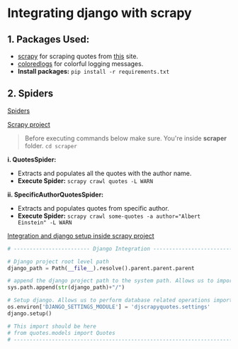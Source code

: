 # Integrating django with scrapy

## 1. Packages Used:

-   [scrapy](https://docs.scrapy.org/en/latest/) for scraping quotes from [this](https://quotes.toscrape.com/) site.
-   [coloredlogs](https://pypi.org/project/coloredlogs/) for colorful logging messages.
-   **Install packages:** `pip install -r requirements.txt`

## 2. Spiders

[Spiders](https://github.com/sbhusal123/django-scrapy-integration/tree/main/djscrapyquotes/scraper/scraper/spiders)

[Scrapy project](https://github.com/sbhusal123/django-scrapy-integration/tree/main/djscrapyquotes/scraper)

> Before executing commands below make sure. You're inside **scraper** folder. `cd scraper`

**i. QuotesSpider:**

-   Extracts and populates all the quotes with the author name.
-   **Execute Spider:** `scrapy crawl quotes -L WARN`

**ii. SpecificAuthorQuotesSpider:**

-   Extracts and populates quotes from specific author.
-   **Execute Spider:** `scrapy crawl some-quotes -a author="Albert Einstein" -L WARN`

[Integration and django setup inside scrapy project](https://github.com/sbhusal123/django-scrapy-integration/blob/main/djscrapyquotes/scraper/scraper/settings.py#L95)

```python
# ------------------------ Django Integration -----------------------------

# Django project root level path
django_path = Path(__file__).resolve().parent.parent.parent

# append the django project path to the system path. Allows us to import django stuffs
sys.path.append(str(django_path)+"/")

# Setup django. Allows us to perform database related operations importing models from dj project.
os.environ['DJANGO_SETTINGS_MODULE'] = 'djscrapyquotes.settings'
django.setup()

# This import should be here
# from quotes.models import Quotes
# ----------------------------------------------------------------------
```
